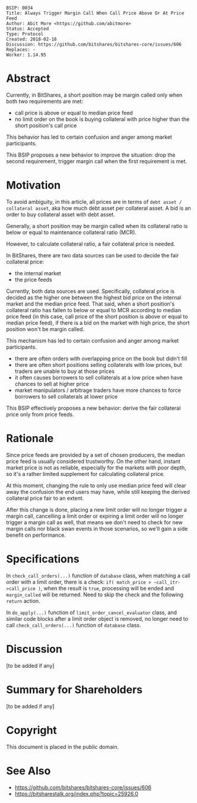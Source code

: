     BSIP: 0034
    Title: Always Trigger Margin Call When Call Price Above Or At Price Feed
    Author: Abit More <https://github.com/abitmore>
    Status: Accepted
    Type: Protocol
    Created: 2018-02-18
    Discussion: https://github.com/bitshares/bitshares-core/issues/606
    Replaces: -
    Worker: 1.14.95

# Abstract

Currently, in BitShares, a short position may be margin called only when both
two requirements are met:
* call price is above or equal to median price feed
* no limit order on the book is buying collateral with price higher than the
  short position's call price

This behavior has led to certain confusion and anger among market participants.

This BSIP proposes a new behavior to improve the situation: drop the second
requirement, trigger margin call when the first requirement is met.

# Motivation

To avoid ambiguity, in this article, all prices are in terms of
`debt asset / collateral asset`, aka how much debt asset per collateral
asset. A bid is an order to buy collateral asset with debt asset.

Generally, a short position may be margin called when its collateral ratio is
below or equal to maintenance collateral ratio (MCR).

However, to calculate collateral ratio, a fair collateral price is needed.

In BitShares, there are two data sources can be used to decide the fair
collateral price:
* the internal market
* the price feeds

Currently, both data sources are used. Specifically, collateral price is decided
as the higher one between the highest bid price on the internal market and the
median price feed. That said, when a short position's collateral ratio has
fallen to below or equal to MCR according to median price feed (in this case,
call price of the short position is above or equal to median price feed), if
there is a bid on the market with high price, the short position won't be margin
called.

This mechanism has led to certain confusion and anger among market participants.
* there are often orders with overlapping price on the book but didn't fill
* there are often short positions selling collaterals with low prices, but
  traders are unable to buy at those prices
* it often causes borrowers to sell collaterals at a low price when have chances
  to sell at higher price
* market manipulators / arbitrage traders have more chances to force borrowers
  to sell collaterals at lower price

This BSIP effectively proposes a new behavior: derive the fair collateral price
only from price feeds.

# Rationale

Since price feeds are provided by a set of chosen producers, the median price
feed is usually considered trustworthy. On the other hand, instant market
price is not as reliable, especially for the markets with poor depth, so it's
a rather limited supplement for calculating collateral price.

At this moment, changing the rule to only use median price feed will clear away
the confusion the end users may have, while still keeping the derived collateral
price fair to an extent.

After this change is done, placing a new limit order will no longer trigger a
margin call, cancelling a limit order or expiring a limit order will no longer
trigger a margin call as well, that means we don't need to check for new margin
calls nor black swan events in those scenarios, so we'll gain a side benefit on
performance.

# Specifications

In `check_call_orders(...)` function of `database` class, when matching a call
order with a limit order, there is a check:
`if( match_price > ~call_itr->call_price )`, when the result is `true`,
processing will be ended and `margin_called` will be returned.
Need to skip the check and the following `return` action.

In `do_apply(...)` function of `limit_order_cancel_evaluator` class, and
similar code blocks after a limit order object is removed, no longer need to
call `check_call_orders(...)` function of `database` class.

# Discussion

[to be added if any]

# Summary for Shareholders

[to be added if any]

# Copyright

This document is placed in the public domain.

# See Also

* https://github.com/bitshares/bitshares-core/issues/606
* https://bitsharestalk.org/index.php?topic=25926.0
